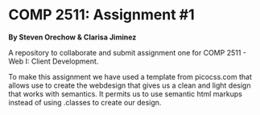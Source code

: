 # COMP 2511: Assignment #1
**By Steven Orechow & Clarisa Jiminez**

A repository to collaborate and submit assignment one for COMP 2511 - Web I: Client Development.

To make this assignment we have used a template from picocss.com that allows use to create the webdesign that gives us a clean and light design that works with semantics. It permits us to use semantic html markups instead of using .classes to create our design. 





